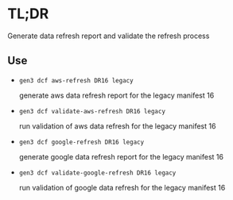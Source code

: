# TL;DR

Generate data refresh report and validate the refresh process

## Use
* `gen3 dcf aws-refresh DR16 legacy`

  generate aws data refresh report for the legacy manifest 16

* `gen3 dcf validate-aws-refresh DR16 legacy`

  run validation of aws data refresh for the legacy manifest 16

* `gen3 dcf google-refresh DR16 legacy`

  generate google data refresh report for the legacy manifest 16

* `gen3 dcf validate-google-refresh DR16 legacy`

  run validation of google data refresh for the legacy manifest 16

